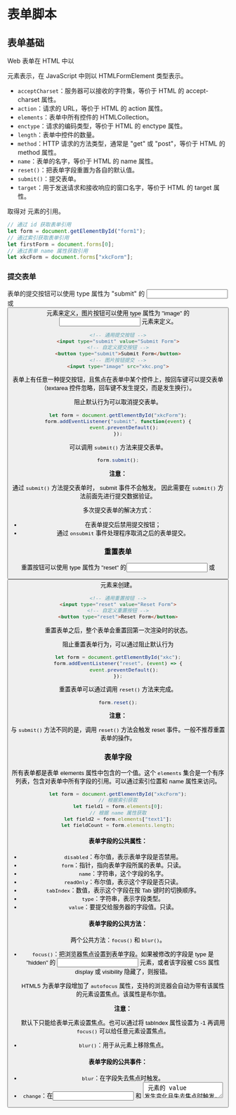 # 表单脚本

## 表单基础

Web 表单在 HTML 中以 <form> 元素表示，在 JavaScript 中则以 HTMLFormElement 类型表示。

- `acceptCharset`：服务器可以接收的字符集，等价于 HTML 的 accept-charset 属性。
- `action`：请求的 URL，等价于 HTML  的 action 属性。
- `elements`：表单中所有控件的 HTMLCollection。
- `enctype`：请求的编码类型，等价于 HTML 的 enctype 属性。
- `length`：表单中控件的数量。
- `method`：HTTP  请求的方法类型，通常是 "get" 或 "post"，等价于 HTML 的 method 属性。
- `name`：表单的名字，等价于 HTML 的 name 属性。
- `reset()`：把表单字段重置为各自的默认值。
- `submit()`：提交表单。
- `target`：用于发送请求和接收响应的窗口名字，等价于 HTML 的 target 属性。

取得对 <form> 元素的引用。

```javascript
// 通过 id 获取表单引用
let form = document.getElementById("form1");
// 通过索引获取表单引用
let firstForm = document.forms[0];
// 通过表单 name 属性获取引用
let xkcForm = document.forms["xkcForm"];
```

### 提交表单

表单的提交按钮可以使用 type 属性为 "submit" 的 <input> 或 <button> 元素来定义，图片按钮可以使用 type 属性为 "image" 的 <input> 元素来定义。

```html
<!-- 通用提交按钮 -->
<input type="submit" value="Submit Form">
<!-- 自定义提交按钮 -->
<button type="submit">Submit Form</button>
<!-- 图片按钮提交 -->
<input type="image" src="xkc.png">
```

表单上有任意一种提交按钮，且焦点在表单中某个控件上，按回车键可以提交表单（textarea 控件忽略，回车键不发生提交，而是发生换行）。

阻止默认行为可以取消提交表单。

```javascript
let form = document.getElementById("xkcForm");
form.addEventListener("submit", function(event) {
    event.preventDefault();
});
```

可以调用 `submit()` 方法来提交表单。

```javascript
form.submit();
```

**注意：**

通过 `submit()` 方法提交表单时， submit 事件不会触发。 因此需要在 `submit()` 方法前面先进行提交数据验证。

多次提交表单的解决方式：

- 在表单提交后禁用提交按钮；
- 通过 `onsubmit` 事件处理程序取消之后的表单提交。

### 重置表单

重置按钮可以使用 type 属性为 "reset" 的<input> 或<button> 元素来创建。

```html
<!-- 通用重置按钮 -->
<input type="reset" value="Reset Form">
<!-- 自定义重置按钮 -->
<button type="reset">Reset Form</button>
```

重置表单之后，整个表单会重置回第一次渲染时的状态。

阻止重置表单行为，可以通过阻止默认行为

```javascript
let form = document.getElementById("xkc");
form.addEventListener("reset", (event) => {
    event.preventDefault();
});
```

重置表单可以通过调用 `reset()` 方法来完成。

```javascript
form.reset();
```

**注意：**

与 `submit()` 方法不同的是，调用 `reset()` 方法会触发 reset 事件。一般不推荐重置表单的操作。

### 表单字段

所有表单都是表单 elements 属性中包含的一个值。这个 `elements` 集合是一个有序列表，包含对表单中所有字段的引用。可以通过索引位置和 name 属性来访问。

```javascript
let form = document.getElementById("xkcForm");
// 根据索引获取
let field1 = form.elements[0];
// 根据 name 属性获取
let field2 = form.elements["text1"];
let fieldCount = form.elements.length;
```

#### 表单字段的公共属性：

- `disabled`：布尔值，表示表单字段是否禁用。
- `form`：指针，指向表单字段所属的表单。只读。
- `name`：字符串，这个字段的名字。
- `readOnly`：布尔值，表示这个字段是否只读。
- `tabIndex`：数值，表示这个字段在按 Tab 键时的切换顺序。
- `type`：字符串，表示字段类型。
- `value`：要提交给服务器的字段值。只读。

#### 表单字段的公共方法：

两个公共方法：`focus()` 和 `blur()`。

- `focus()`：把浏览器焦点设置到表单字段。如果被修改的字段是 type 是 "hidden" 的 <input> 元素，或者该字段被 CSS 属性 display 或 visibility 隐藏了，则报错。

  HTML5 为表单字段增加了 `autofocus` 属性，支持的浏览器会自动为带有该属性的元素设置焦点。该属性是布尔值。

  **注意：**

  默认下只能给表单元素设置焦点。也可以通过将 tabIndex 属性设置为 -1 再调用 `focus()` 可以给任意元素设置焦点。

- `blur()`：用于从元素上移除焦点。

  

#### 表单字段的公共事件：

- `blur`：在字段失去焦点时触发。
- `change`：在<input> 和 <textarea> 元素的 value 发生变化且失去焦点时触发，在 <select> 元素被选中时发生变化时触发。
- `focus`：在字段获得焦点时触发。

blur 和 focus 事件会因为用户手动改变字段焦点或者使用 `blur()` 或 `focus()` 方法而触发。

## 文本框编程

### 选择文本

`select()` 方法用于全部选中文本框中的文本。

#### select 事件

`select` 事件在当选中文本框中的文本时，会触发。

#### 取得选中文本

为提供选中文本信息。 HTML5 对此进行了扩展，为文本框添加了两个属性：`selectionStart` 和 `selectionEnd`。分别表示文本选区的起点和终点（文本选区起点的偏移量和文本选区终点的偏移量）。

老版本IE有包含整个文档中文本选择信息的 `document.selection` 对象。必须先创建一个范围。再从中取得文本。

```javascript
function getSelectedText(textbox) {
    if (typeof textbox.selectionStart == "number") {
        return textbox.value.substring(textbox.selectionStart, textbox.selectionEnd);
    } else if (document.selection) {
        return document.selection.createRange().text;
    }
}
```

#### 部分选中文本

HTML5 在文本框中选中部分文本提供支持。 `setSelectionRange()` 方法也可以在所有文本框中使用。这个方法接收两个参数：要选择的第一个字符的索引和停止选择的字符的索引。

**注意：**

在调用 `setSelectionRange()` 方法之前要先给文本框设置焦点。

IE早期版本提供的 `createTextRange()` 方法创建一个范围，并使用 `moveStart()` 和 `moveEnd()`范围方法。在使用这两个方法之前需要先调用 `collapse()` 方法把范围折叠到文本框的开始。接着，`moveStart()` 可以把范围的起点和终点都移动到相同的位置，再给 `moveEnd()`传入要选择的字符总数作为参数。最后使用 `select()`选中文本。

```javascript
let textbox = document.forms[0].elements["textbox1"];
textbox.value = "Hello World!";
var range = textbox.createTextRange();
range.collapse(true);
range.moveStart("charactor", 0);
range.moveEnd("charactor", textbox.value.length); 
range.select(); // Hello World!

range.collapse(true);
range.moveStart("charactor", 0);
range.moveEnd("charactor", 3);
range.select(); // Hel
```

**注意：**

要想看到效果文本框必须先获得焦点。

#### 输入过滤

#### 屏蔽字符

例

```javascript
// 用户输入手机号文本框不应该出现非数字字符
textbox.addEventListener("keypress", (event) => {
    if (!/\d/.test(String.fromCharCode(event.charCode)) && event.charCode > 9 && !event.ctrlKey) {
        event.preventDefault();
    }
});
```

